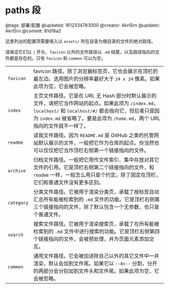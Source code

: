 # paths 段

@tags: 部署/配置
@updated: 1612334783000
@creator: AkrISrn
@updater: AkrISrn
@commit: 81d16a2

这里列出的配置项需要填入以 `assets/` 所在目录为根目录的文件的绝对路径。

请保证它们以 `/` 开头、`favicon` 以外的文件路径以 `.md` 结尾，以及路径指向的文件都是存在的。只有 `favicon` 和 `common` 可以为空。

| | |
| - | - |
| `favicon` | favicon 路径。除了浏览器标签页，它也会展示在顶栏的最左边。选用图片的分辨率最好大于 `24 x 24` 像素。如果此项为空，它会被忽略。 |
| `index` | 主页文件路径。它是在 URL 无 Hash 部分时默认展示的文件，请把它当作网站的起点。如果此项为 `/index.md`，`localhost/` 和 `localhost/#/` 都会指向它，但后者只是因为 `index.md` 被省略了。要是此项为 `/home.md`，两个 URL 指向的文件就不一样了。 |
| `readme` | 读我文件路径。因为 `README.md` 是 GitHub 之类的托管网站默认展示的文件，一般把它作为仓库的起点。你当然也可以仅仅把它当作顶栏右侧第一个链接指向的文件。 |
| `archive` | 归档文件路径。一般把它用作文件索引、集中存放对其它文件的引用。它是顶栏右侧第二个链接指向的文件，和 `readme` 一样，一般怎么用只是个约定。除了固定在顶栏，它们和普通文件没有更多区别。 |
| `category` | 分类文件路径。它被用于渲染分类页，承载了按标签自动汇总所有能被检索到的 `.md` 文件的功能。它是顶栏右侧第三个链接指向的文件，除了默认包含一个无参数[](/zh/docs/list.md "#")，也只是个普通文件。 |
| `search` | 搜索文件路径。它被用于渲染搜索页，承载了在所有能被检索到的 `.md` 文件中进行搜索的功能。它是顶栏右侧第四个链接指向的文件，会被预处理，并为页面元素添加交互。 |
| `common` | 通用文件路径。它会被加进除自己以外的其它文件中一并渲染，默认会加到文件尾。如果它以 `--8<--` 分割，分开的两部分会分别加到文件头和文件尾。如果此项为空，它会被忽略。 |
